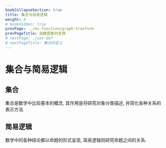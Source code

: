 ```yaml
---
bookCollapseSection: true
title: 集合与简易逻辑
weight: 4
# bookHidden: true
prevPage: ../ms-function/graph-tranform
prevPageTitle: 函数图象的变换
# nextPage: ./set-def
# nextPageTitle: 集合的定义
---
```


# 集合与简易逻辑

## 集合

集合是数学中比较基本的概念, 其作用是将研究对象分类描述, 并简化各种关系的表示方法. 

## 简易逻辑

数学中的各种结论都以命题的形式呈现, 简易逻辑则研究命题之间的关系.


